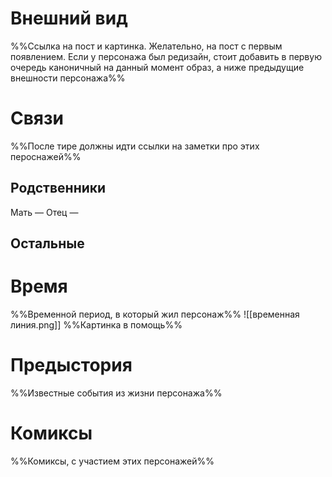 
# Внешний вид
%%Ссылка на пост и картинка. Желательно, на пост с первым появлением. Если у персонажа был редизайн, стоит добавить в первую очередь каноничный на данный момент образ, а ниже предыдущие внешности персонажа%%
# Связи
%%После тире должны идти ссылки на заметки про этих пероснажей%%
## Родственники
Мать —
Отец — 
## Остальные 
# Время
%%Временной период, в который жил персонаж%%
![[временная линия.png]]
%%Картинка в помощь%%
# Предыстория
%%Известные события из жизни персонажа%%
# Комиксы
%%Комиксы, с участием этих персонажей%%